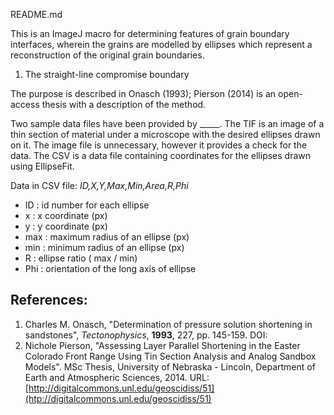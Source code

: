 README.md

This is an ImageJ macro for determining features of grain boundary interfaces, wherein the grains are modelled by ellipses which represent a reconstruction of the original grain boundaries. 


1. The straight-line compromise boundary

The purpose is described in Onasch (1993); Pierson (2014) is an open-access thesis with a description of the method. 





Two sample data files have been provided by _____. The TIF is an image of a thin section of material under a microscope with the desired ellipses drawn on it. The image file is unnecessary, however it provides a check for the data. The CSV is a data file containing coordinates for the ellipses drawn using EllipseFit. 

Data in CSV file: *ID,X,Y,Max,Min,Area,R,Phi*

* ID  :  id number for each ellipse
* x   :  x coordinate (px)
* y   :  y coordinate (px)
* max :  maximum radius of an ellipse (px)
* min :  minimum radius of an ellipse (px)
* R   :  ellipse ratio ( max / min)
* Phi :  orientation of the long axis of ellipse





## References:

1. Charles M. Onasch, "Determination of pressure solution shortening in sandstones", *Tectonophysics*, **1993**, 227, pp. 145-159. DOI: [](https://doi.org/10.1016/0040-1951(93)90092-X)
2. Nichole Pierson, "Assessing Layer Parallel Shortening in the Easter Colorado Front Range Using Tin Section Analysis and Analog Sandbox Models". MSc Thesis, University of Nebraska - Lincoln, Department of Earth and Atmospheric Sciences, 2014. URL: [http://digitalcommons.unl.edu/geoscidiss/51](htp://digitalcommons.unl.edu/geoscidiss/51)